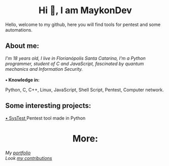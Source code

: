 <h1 text align='center'>Hi 👋, I am MaykonDev</h1>

<p>Hello, welcome to my github, here you will find tools for pentest and some automations.</p>

<h2>About me:</h2>
<i>I'm 18 years old, I live in Florianópolis Santa Catarina, I'm a Python programmer, student of C and JavaScript, fascinated by quantum mechanics and Information Security.</i>
</br></br>
<strong>• Knowledge in:</strong>
<p>
 Python, C, C++, Linux, JavaScript, Shell Script, Pentest, Computer network.
</p>


<h2>Some interesting projects:</h2>
<a href='https://github.com/MaykonDev/SysTest'> • SysTest </a>Pentest tool made in Python</i>

<h1 text align='center'>More:</h1>
<i>My <a href='maykondev.ml'>portfolio</a></i></br>
<i>Look <a href='https://skyline.github.com/MaykonDev/2021'> my contributions</a></i>
